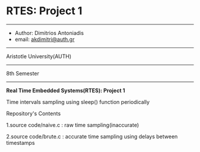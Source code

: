 # RTES: Project 1
*******************************************
* Author: Dimitrios Antoniadis            
* email: akdimitri@auth.gr                
*******************************************
Aristotle University(AUTH) 
*******************************************
8th Semester 
*******************************************


**Real Time Embedded Systems(RTES): Project 1**

Time intervals sampling using sleep() function periodically 

Repository's Contents

1.source code/naive.c : raw time sampling(inaccurate)

2.source code/brute.c : accurate time sampling using delays between timestamps
